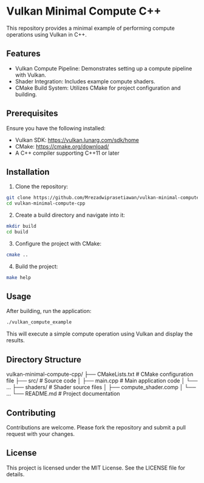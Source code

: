 # Vulkan Minimal Compute C++

This repository provides a minimal example of performing compute operations using Vulkan in C++.

## Features

- Vulkan Compute Pipeline: Demonstrates setting up a compute pipeline with Vulkan.
- Shader Integration: Includes example compute shaders.
- CMake Build System: Utilizes CMake for project configuration and building.

## Prerequisites

Ensure you have the following installed:

- Vulkan SDK: https://vulkan.lunarg.com/sdk/home
- CMake: https://cmake.org/download/
- A C++ compiler supporting C++11 or later

## Installation

1. Clone the repository:

```bash
git clone https://github.com/Mrezadwiprasetiawan/vulkan-minimal-compute-cpp.git
cd vulkan-minimal-compute-cpp
```

2. Create a build directory and navigate into it:

```bash
mkdir build
cd build
```

3. Configure the project with CMake:

```bash
cmake ..
```

4. Build the project:


```bash
make help
```

## Usage

After building, run the application:

```bash
./vulkan_compute_example
```

This will execute a simple compute operation using Vulkan and display the results.

## Directory Structure

vulkan-minimal-compute-cpp/
  ├── CMakeLists.txt      # CMake configuration file
  ├── src/                # Source code
  │   ├── main.cpp        # Main application code
  │   └── ...
  ├── shaders/            # Shader source files
  │   ├── compute_shader.comp
  │   └── ...
  └── README.md           # Project documentation

## Contributing

Contributions are welcome. Please fork the repository and submit a pull request with your changes.

## License

This project is licensed under the MIT License. See the LICENSE file for details.
